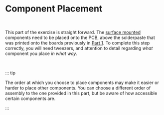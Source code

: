 # Component Placement 
<br> 

This part of the exercise is straight forward. The <u>surface mounted</u> components need to 
be placed onto the PCB, above the solderpaste that was printed onto the boards previously in
[Part 1](/docs/exercises/1/). To complete this step correctly, you will need tweezers, and 
attention to detail regarding *what* component you place *in what way*.

<br>
<ACard 
color="grey"
style="background-color: var(--vp-c-mute-darker); width: auto; height: 400px;"
variant="outline">
<small><center></center></small>
</ACard>

::: tip

The order at which you choose to place components may make it easier or harder to place other
components. You can choose a different order of assembly to the one provided in this part, 
but be aware of how accessible certain components are. 

:::
